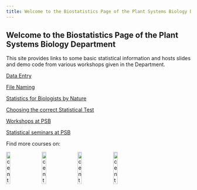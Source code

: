 ```yaml
---
title: Welcome to the Biostatistics Page of the Plant Systems Biology Department
---
```


## Welcome to the Biostatistics Page of the Plant Systems Biology Department

This site provides links to some basic statistical information and hosts slides and demo code from various workshops given in the Department.

[Data Entry](data_entry.md)

[File Naming](FileNaming.md)

[Statistics for Biologists by Nature](NaturePapers.md)

[Choosing the correct Statistical Test](StatTest.md)

[Workshops at PSB](workshops.md)

[Statistical seminars at PSB](seminars.md)

Find more courses on:

<a href="https://training.vib.be/home/category/bioinformatics-19"><img src="https://github.com/vstorme/vstorme.github.io/blob/master/_icons/vibtraining_notag_pos_rgb.png" width="15%" alt="centered image"></a> 	&emsp; <a href="https://www.flames-statistics.com/"><img src="https://github.com/vstorme/vstorme.github.io/blob/master/_icons/logo_Flames_white.png" width="15%" alt="centered image"></a> 	&emsp; <a href="https://www.ugent.be/we/en/services/ICES"><img src="https://github.com/vstorme/vstorme.github.io/blob/master/_icons/ugent_ICES_logo.png" width="15%" alt="centered image"></a> 	&emsp; <a href="https://www.ugent.be/statistics/en"><img src="https://github.com/vstorme/vstorme.github.io/blob/master/_icons/ugent_cvs_logo.png" width="15%" alt="centered image"></a> 	&emsp;

